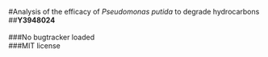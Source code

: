 #Analysis of the efficacy of *Pseudomonas putida* to degrade hydrocarbons<br>
##**Y3948024**<br>
<br>
###No bugtracker loaded<br>
###MIT license<br>

